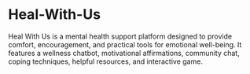 # Heal-With-Us
Heal With Us is a mental health support platform designed to provide comfort, encouragement, and practical tools for emotional well-being. It features a wellness chatbot, motivational affirmations, community chat, coping techniques, helpful resources, and interactive game.
